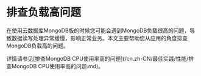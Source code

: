 # 排查负载高问题

在使用云数据库MongoDB版的时候您可能会遇到MongoDB负载很高的问题，导致数据读写处理异常缓慢，影响正常业务。本文主要帮助您从应用的角度排查MongoDB负载高的问题。

详情请参见[排查MongoDB CPU使用率高的问题](/cn.zh-CN/最佳实践/性能/排查MongoDB CPU使用率高的问题.md)。

